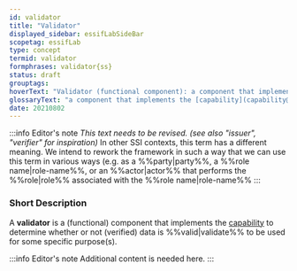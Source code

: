 ```yaml
---
id: validator
title: "Validator"
displayed_sidebar: essifLabSideBar
scopetag: essifLab
type: concept
termid: validator
formphrases: validator{ss}
status: draft
grouptags:
hoverText: "Validator (functional component): a component that implements the [capability](capability@) to determine whether or not (verified) data is valid to be used for some specific purpose(s)."
glossaryText: "a component that implements the [capability](capability@) to determine whether or not (%%verified^verify%%) data is valid to be used for some specific purpose(s)."
date: 20210802
---
```


:::info Editor's note
*This text needs to be revised. (see also "issuer", "verifier" for inspiration)*
In other SSI contexts, this term has a different meaning. We intend to rework the framework in such a way that we can use this term in various ways (e.g. as a %%party|party%%, a %%role name|role-name%%, or an %%actor|actor%% that performs the %%role|role%% associated with the %%role name|role-name%%
:::

### Short Description
A **validator** is a (functional) component that implements the [capability](capability@) to determine whether or not (verified) data is %%valid|validate%% to be used for some specific purpose(s).

:::info Editor's note
Additional content is needed here.
:::
